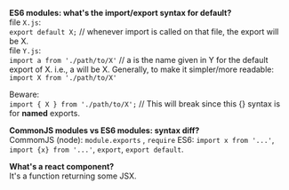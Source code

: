 **ES6 modules: what's the import/export syntax for default?**  
file `X.js`:   
`export default X;` // whenever import is called on that file, the export will be X.  
file `Y.js`:   
`import a from './path/to/X'` // a is the name given in Y for the default export of X. i.e., a will be X. Generally, to make it simpler/more readable:  
`import X from './path/to/X'` 

Beware:  
`import { X } from './path/to/X';` // This will break since this {} syntax is for **named** exports.   


**CommonJS modules vs ES6 modules: syntax diff?**   
CommomJS (node): `module.exports` , `require` 
ES6: `import x from '...'`, `import {x} from '...'`, `export`, `export default`.   

**What's a react component?**   
It's a function returning some JSX.
